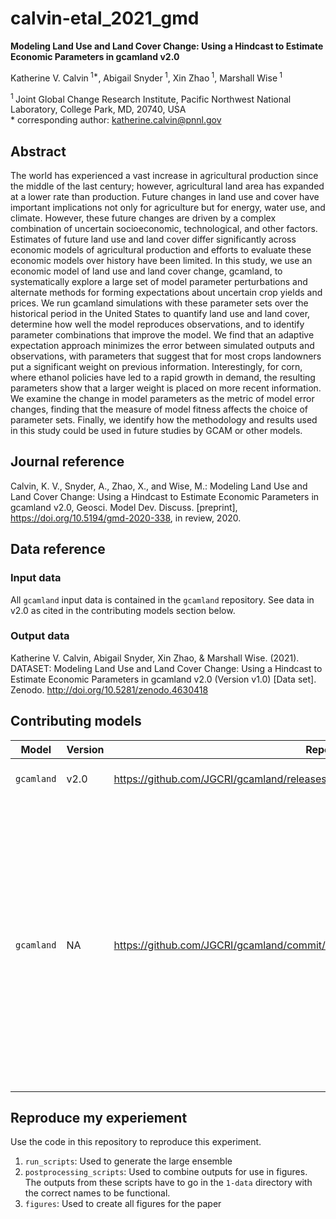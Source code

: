 <!--your zenodo badge here-->

# calvin-etal_2021_gmd
**Modeling Land Use and Land Cover Change: Using a Hindcast to Estimate Economic Parameters in gcamland v2.0**

Katherine V. Calvin<sup> 1\*</sup>, Abigail Snyder<sup> 1</sup>, Xin Zhao<sup> 1</sup>, Marshall Wise<sup> 1</sup>

<sup>1 </sup> Joint Global Change Research Institute, Pacific Northwest National Laboratory, College Park, MD, 20740, USA  
\* corresponding author: katherine.calvin@pnnl.gov

## Abstract
The world has experienced a vast increase in agricultural production since the middle of the last century; however, agricultural land area has expanded at a lower rate than production. Future changes in land use and cover have important implications not only for agriculture but for energy, water use, and climate. However, these future changes are driven by a complex combination of uncertain socioeconomic, technological, and other factors. Estimates of future land use and land cover differ significantly across economic models of agricultural production and efforts to evaluate these economic models over history have been limited. In this study, we use an economic model of land use and land cover change, gcamland, to systematically explore a large set of model parameter perturbations and alternate methods for forming expectations about uncertain crop yields and prices. We run gcamland simulations with these parameter sets over the historical period in the United States to quantify land use and land cover, determine how well the model reproduces observations, and to identify parameter combinations that improve the model. We find that an adaptive expectation approach minimizes the error between simulated outputs and observations, with parameters that suggest that for most crops landowners put a significant weight on previous information. Interestingly, for corn, where ethanol policies have led to a rapid growth in demand, the resulting parameters show that a larger weight is placed on more recent information. We examine the change in model parameters as the metric of model error changes, finding that the measure of model fitness affects the choice of parameter sets. Finally, we identify how the methodology and results used in this study could be used in future studies by GCAM or other models.

## Journal reference
Calvin, K. V., Snyder, A., Zhao, X., and Wise, M.: Modeling Land Use and Land Cover Change: Using a Hindcast to Estimate Economic Parameters in gcamland v2.0, Geosci. Model Dev. Discuss. [preprint], https://doi.org/10.5194/gmd-2020-338, in review, 2020.

## Data reference
### Input data
All `gcamland` input data is contained in the `gcamland` repository. See data in v2.0 as cited in the contributing models section below.

### Output data
Katherine V. Calvin, Abigail Snyder, Xin Zhao, & Marshall Wise. (2021). DATASET: Modeling Land Use and Land Cover Change: Using a Hindcast to Estimate Economic Parameters in gcamland v2.0 (Version v1.0) [Data set]. Zenodo. http://doi.org/10.5281/zenodo.4630418  

## Contributing models
| Model | Version | Repository Link | DOI | Notes |
|-------|---------|-----------------|-----| ----- |
| `gcamland` | v2.0 | https://github.com/JGCRI/gcamland/releases/tag/v2.0 | http://doi.org/10.5281/zenodo.4071797 | General research in the paper |
| `gcamland` | NA | https://github.com/JGCRI/gcamland/commit/25e44761dc27aaaf79de444b7b212a8223a243e8 | NA | The large ensemble was created from one hash prior to the v2.0 release. The only difference between that hash and the final is that we renamed the expectation types to match the terminology in the paper. |

## Reproduce my experiement

Use the code in this repository to reproduce this experiment.

1. `run_scripts`:  Used to generate the large ensemble
2. `postprocessing_scripts`:  Used to combine outputs for use in figures. The outputs from these scripts have to go in the `1-data` directory with the correct names to be functional.  
3. `figures`:  Used to create all figures for the paper
